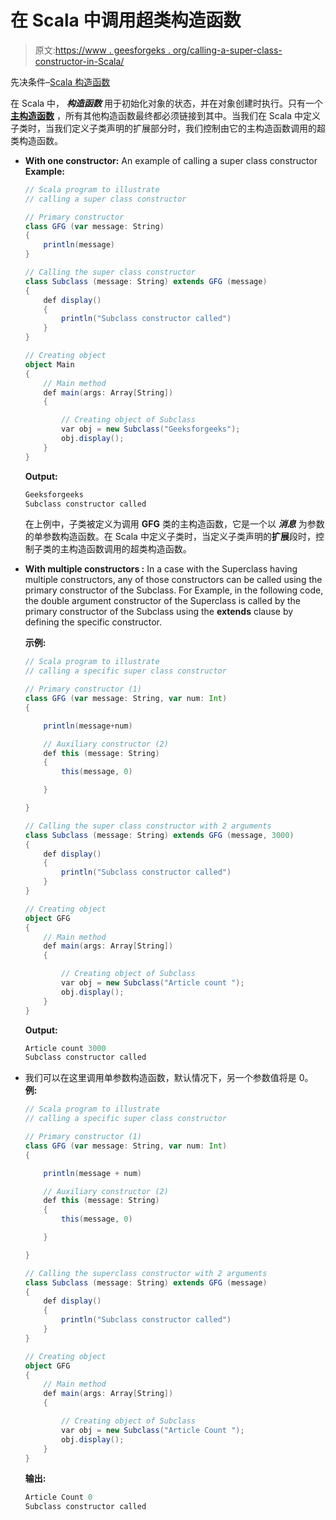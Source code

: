 # 在 Scala 中调用超类构造函数

> 原文:[https://www . geesforgeks . org/calling-a-super-class-constructor-in-Scala/](https://www.geeksforgeeks.org/calling-a-super-class-constructor-in-scala/)

先决条件–[Scala 构造函数](https://www.geeksforgeeks.org/scala-constructors/)

在 Scala 中， ***构造函数*** 用于初始化对象的状态，并在对象创建时执行。只有一个 **[主构造函数](https://www.geeksforgeeks.org/scala-primary-constructor/)** ，所有其他构造函数最终都必须链接到其中。当我们在 Scala 中定义子类时，当我们定义子类声明的扩展部分时，我们控制由它的主构造函数调用的超类构造函数。

*   **With one constructor:** An example of calling a super class constructor
    **Example:**

    ```scala
    // Scala program to illustrate
    // calling a super class constructor

    // Primary constructor
    class GFG (var message: String)
    {
        println(message)
    }

    // Calling the super class constructor
    class Subclass (message: String) extends GFG (message) 
    {
        def display()
        {
            println("Subclass constructor called")
        }
    }

    // Creating object
    object Main 
    { 
        // Main method
        def main(args: Array[String]) 
        { 

            // Creating object of Subclass 
            var obj = new Subclass("Geeksforgeeks"); 
            obj.display();
        } 
    } 
    ```

    **Output:**

    ```scala
    Geeksforgeeks
    Subclass constructor called

    ```

    在上例中，子类被定义为调用 **GFG** 类的主构造函数，它是一个以 ***消息*** 为参数的单参数构造函数。在 Scala 中定义子类时，当定义子类声明的**扩展**段时，控制子类的主构造函数调用的超类构造函数。

*   **With multiple constructors :** In a case with the Superclass having multiple constructors, any of those constructors can be called using the primary constructor of the Subclass. For Example, in the following code, the double argument constructor of the Superclass is called by the primary constructor of the Subclass using the **extends** clause by defining the specific constructor.

    **示例:**

    ```scala
    // Scala program to illustrate
    // calling a specific super class constructor

    // Primary constructor (1)
    class GFG (var message: String, var num: Int)
    {

        println(message+num)

        // Auxiliary constructor (2)
        def this (message: String) 
        {
            this(message, 0)

        }

    }

    // Calling the super class constructor with 2 arguments
    class Subclass (message: String) extends GFG (message, 3000)
    {
        def display()
        {
            println("Subclass constructor called")
        }
    }

    // Creating object
    object GFG 
    { 
        // Main method
        def main(args: Array[String]) 
        { 

            // Creating object of Subclass 
            var obj = new Subclass("Article count "); 
            obj.display();
        } 
    } 
    ```

    **Output:**

    ```scala
    Article count 3000
    Subclass constructor called

    ```

*   我们可以在这里调用单参数构造函数，默认情况下，另一个参数值将是 0。
    **例:**

    ```scala
    // Scala program to illustrate
    // calling a specific super class constructor

    // Primary constructor (1)
    class GFG (var message: String, var num: Int) 
    {

        println(message + num)

        // Auxiliary constructor (2)
        def this (message: String) 
        {
            this(message, 0)

        }

    }

    // Calling the superclass constructor with 2 arguments
    class Subclass (message: String) extends GFG (message) 
    {
        def display()
        {
            println("Subclass constructor called")
        }
    }

    // Creating object
    object GFG 
    { 
        // Main method
        def main(args: Array[String]) 
        { 

            // Creating object of Subclass 
            var obj = new Subclass("Article Count "); 
            obj.display();
        } 
    } 
    ```

    **输出:**

    ```scala
    Article Count 0
    Subclass constructor called

    ```